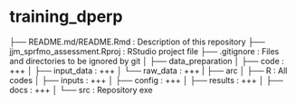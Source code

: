 # training_dperp

├── README.md/README.Rmd   : Description of this repository
├── jjm_sprfmo_assessment.Rproj : RStudio project file
├── .gitignore             : Files and directories to be ignored by git
│
├── data_preparation
│   ├── code                : +++
│   ├── input_data          : +++
│   └── raw_data            : +++
|
├── arc
│
├── R                       : All codes
│
├── inputs                  : +++
│
├── config                  : +++ 
│
├── results                 : +++
│
├── docs                    : +++
│
└── src                     : Repository exe

